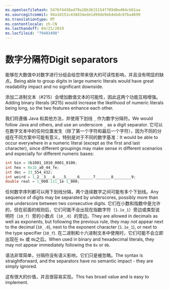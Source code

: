 ```yaml
---
ms.openlocfilehash: 5476f4438ad79a26b3615154f789d8ed04cb61aa
ms.sourcegitcommit: 94a3d151c438d34ede1d99de9eb4ebdc07ba4699
ms.translationtype: MT
ms.contentlocale: zh-CN
ms.lasthandoff: 04/25/2019
ms.locfileid: "79483498"
---
```

# <a name="digit-separators"></a><span data-ttu-id="a47af-101">数字分隔符</span><span class="sxs-lookup"><span data-stu-id="a47af-101">Digit separators</span></span>

<span data-ttu-id="a47af-102">能够在大数值中对数字进行分组会给您带来很大的可读性影响，并且没有明显的缺点。</span><span class="sxs-lookup"><span data-stu-id="a47af-102">Being able to group digits in large numeric literals would have great readability impact and no significant downside.</span></span> 

<span data-ttu-id="a47af-103">添加二进制文本（#215）会增加数值文本的可能性，因此这两个功能互相增强。</span><span class="sxs-lookup"><span data-stu-id="a47af-103">Adding binary literals (#215) would increase the likelihood of numeric literals being long, so the two features enhance each other.</span></span> 

<span data-ttu-id="a47af-104">我们将遵循 Java 和其他方法，并使用下划线 `_` 作为数字分隔符。</span><span class="sxs-lookup"><span data-stu-id="a47af-104">We would follow Java and others, and use an underscore `_` as a digit separator.</span></span> <span data-ttu-id="a47af-105">它可以在数字文本中的任何位置发生（除了第一个字符和最后一个字符），因为不同的分组在不同方案中可能有意义，特别是对于不同的数字基准：</span><span class="sxs-lookup"><span data-stu-id="a47af-105">It would be able to occur everywhere in a numeric literal (except as the first and last character), since different groupings may make sense in different scenarios and especially for different numeric bases:</span></span>

```csharp
int bin = 0b1001_1010_0001_0100;
int hex = 0x1b_a0_44_fe;
int dec = 33_554_432;
int weird = 1_2__3___4____5_____6______7_______8________9;
double real = 1_000.111_1e-1_000;
```

<span data-ttu-id="a47af-106">任何数字序列都可以用下划线分隔，两个连续数字之间可能有多个下划线。</span><span class="sxs-lookup"><span data-stu-id="a47af-106">Any sequence of digits may be separated by underscores, possibly more than one underscore between two consecutive digits.</span></span> <span data-ttu-id="a47af-107">它们在小数和指数中是允许的，但在前面的规则后，它们可能不会出现在指数字符（`1.1e_1`）旁边或类型说明符（`10_f`）旁的小数点（`10_.0`）的旁边。</span><span class="sxs-lookup"><span data-stu-id="a47af-107">They are allowed in decimals as well as exponents, but following the previous rule, they may not appear next to the decimal (`10_.0`), next to the exponent character (`1.1e_1`), or next to the type specifier (`10_f`).</span></span> <span data-ttu-id="a47af-108">在二进制和十六进制文本中使用时，它们可能不会立即出现在 `0x` 或 `0b`之后。</span><span class="sxs-lookup"><span data-stu-id="a47af-108">When used in binary and hexadecimal literals, they may not appear immediately following the `0x` or `0b`.</span></span>

<span data-ttu-id="a47af-109">语法非常简单，分隔符没有语义影响，它们只是被忽略。</span><span class="sxs-lookup"><span data-stu-id="a47af-109">The syntax is straightforward, and the separators have no semantic impact - they are simply ignored.</span></span>

<span data-ttu-id="a47af-110">这有很大的价值，并且很容易实现。</span><span class="sxs-lookup"><span data-stu-id="a47af-110">This has broad value and is easy to implement.</span></span>
